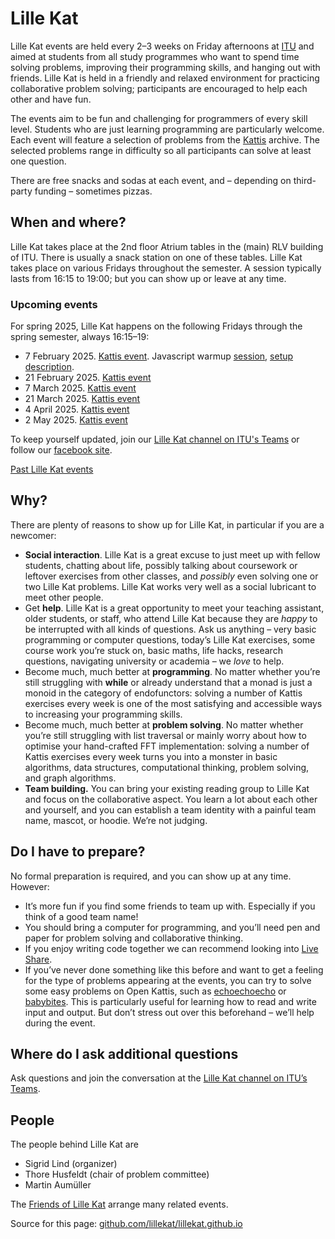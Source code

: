 # Lille Kat

Lille Kat events are held every 2–3 weeks on Friday afternoons at [ITU](http://www.itu.dk) and aimed at students from all study programmes who want to spend time solving problems, improving their programming skills, and hanging out with friends. 
Lille Kat is held in a friendly and relaxed environment for practicing collaborative problem solving; 
participants are encouraged to help each other and have fun.

The events aim to be fun and challenging for programmers of every skill level.
Students who are just learning programming are particularly welcome.
Each event will feature a selection of problems from the [Kattis](https://open.kattis.com ) archive. The selected problems range in difficulty so all participants can solve at least one question.

There are free snacks and sodas at each event, and – depending on third-party funding – sometimes pizzas.

## When and where?

Lille Kat takes place at the 2nd floor Atrium tables in the (main) RLV building of ITU.
There is usually a snack station on one of these tables.
Lille Kat takes place on various Fridays throughout the semester. 
A session typically lasts from 16:15 to 19:00; but you can show up or leave at any time.

### Upcoming events

For spring 2025, Lille Kat happens on the following Fridays through the spring semester, always 16:15–19:

* 7 February 2025. [Kattis event](https://open.kattis.com/contests/cf4n27).
 Javascript warmup [session](https://open.kattis.com/contests/g64yxx/), [setup description](javascript-intro.md).
* 21 February 2025. [Kattis event](https://open.kattis.com/contests/owh5nz) 
* 7 March 2025. [Kattis event](https://open.kattis.com/contests/mr6axs)
* 21 March 2025. [Kattis event](https://open.kattis.com/contests/t7geuo)
* 4 April 2025. [Kattis event](https://open.kattis.com/contests/hoe2ak)
* 2 May 2025. [Kattis event](https://open.kattis.com/contests/rddudb)

To keep yourself updated, join our [Lille Kat channel on ITU's Teams](https://teams.microsoft.com/l/team/19%3a3f1ac4a2adf040f1892cfe2ec12006c1%40thread.tacv2/conversations?groupId=f8d37a29-5c53-44fd-b2c9-bed005d1aee9&tenantId=bea229b6-7a08-4086-b44c-71f57f716bdb) or follow our [facebook site](https://www.facebook.com/LilleKatITU).

[Past Lille Kat events](pastevents.md)

## Why?

There are plenty of reasons to show up for Lille Kat, in particular if you are a newcomer:

- **Social interaction**. Lille Kat is a great excuse to just meet up with fellow students, chatting about life, possibly talking about coursework or leftover exercises from other classes, and _possibly_ even solving one or two Lille Kat problems.
Lille Kat works very well as a social lubricant to meet other people.
- Get **help**. Lille Kat is a great opportunity to meet your teaching assistant, older students, or staff, who attend Lille Kat because they are _happy_ to be interrupted with all kinds of questions. Ask us anything – very basic programming or computer questions, today’s Lille Kat exercises, some course work you’re stuck on, basic maths, life hacks, research questions, navigating university or academia – we _love_ to help.
- Become much, much better at **programming**. No matter whether you’re still struggling with **while** or already understand that a monad is just a monoid in the category of endofunctors: solving a number of Kattis exercises every week is one of the most satisfying and accessible ways to increasing your programming skills.
- Become much, much better at **problem solving**. No matter whether you’re still struggling with list traversal or mainly worry about how to optimise your hand-crafted FFT implementation: solving a number of Kattis exercises every week turns you into a monster in basic algorithms, data structures, computational thinking, problem solving, and graph algorithms.
- **Team building.** You can bring your existing reading group to Lille Kat and focus on the collaborative aspect. You learn a lot about each other and yourself, and you can establish a team identity with a painful team name, mascot, or hoodie. We’re not judging.

## Do I have to prepare?

No formal preparation is required, and you can show up at any time.
However:

- It’s more fun if you find some friends to team up with. Especially if you think of a good team name!
- You should bring a computer for programming, and you’ll need pen and paper for problem solving and collaborative thinking.
- If you enjoy writing code together we can recommend looking into [Live Share](https://visualstudio.microsoft.com/services/live-share/).
- If you’ve never done something like this before and want to get a feeling for the type of problems appearing at the events, you can try to solve some easy problems on Open Kattis, such as [echoechoecho](https://open.kattis.com/problems/echoechoecho) or [babybites](https://open.kattis.com/problems/babybites). This is particularly useful for learning how to read and write input and output. But don’t stress out over this beforehand – we’ll help during the event. 

## Where do I ask additional questions

Ask questions and join the conversation at the [Lille Kat channel on ITU’s Teams](https://teams.microsoft.com/l/team/19%3a3f1ac4a2adf040f1892cfe2ec12006c1%40thread.tacv2/conversations?groupId=f8d37a29-5c53-44fd-b2c9-bed005d1aee9&tenantId=bea229b6-7a08-4086-b44c-71f57f716bdb).

## People

The people behind Lille Kat are

- Sigrid Lind (organizer)
- Thore Husfeldt (chair of problem committee)
- Martin Aumüller

The [Friends of Lille Kat](/frolik.html) arrange many related events.

Source for this page: [github.com/lillekat/lillekat.github.io](https://github.com/lillekat/lillekat.github.io)

